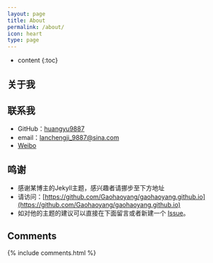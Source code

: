 ```yaml
---
layout: page
title: About
permalink: /about/
icon: heart
type: page
---
```


* content
{:toc}

## 关于我





## 联系我

* GitHub：[huangyu9887](https://github.com/huangyu9887)
* email：lanchengji_9887@sina.com
* [Weibo](https://weibo.com/u/1426584724?refer_flag=1001030101_)


## 鸣谢

* 感谢某博主的Jekyll主题，感兴趣者请挪步至下方地址
* 请访问：[https://github.com/Gaohaoyang/gaohaoyang.github.io](https://github.com/Gaohaoyang/gaohaoyang.github.io)
* 如对他的主题的建议可以直接在下面留言或者新建一个 [Issue](https://github.com/Gaohaoyang/gaohaoyang.github.io/issues)。



## Comments

{% include comments.html %}
